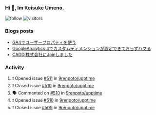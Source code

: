 ### Hi 👋, Im Keisuke Umeno.

<!--
**9renpoto/9renpoto** is a ✨ _special_ ✨ repository because its `README.md` (this file) appears on your GitHub profile.

Here are some ideas to get you started:

- 🔭 I’m currently working on ...
- 🌱 I’m currently learning ...
- 👯 I’m looking to collaborate on ...
- 🤔 I’m looking for help with ...
- 💬 Ask me about ...
- 📫 How to reach me: ...
- 😄 Pronouns: ...
- ⚡ Fun fact: ...
-->

![follow](https://img.shields.io/github/followers/9renpoto?label=Follow&style=social)
![visitors](https://komarev.com/ghpvc/?username=9renpoto&label=Profile%20views&color=0e75b6&style=flat)

### Blogs posts

<!-- BLOG-POST-LIST:START -->
- [GA4でユーザープロパティを使う](https://9renpoto.dev/2021/02/21/google-analytics-4-user-properties/)
- [GoogleAnalytics 4でカスタムディメンションが設定できておらずハマる](https://9renpoto.dev/2021/02/13/google-analytics-4/)
- [CADDi株式会社にJoinしました](https://9renpoto.dev/2020/12/05/join/)
<!-- BLOG-POST-LIST:END -->

### Activity

<!--START_SECTION:activity-->
1. ❗️ Opened issue [#511](https://github.com/9renpoto/upptime/issues/511) in [9renpoto/upptime](https://github.com/9renpoto/upptime)
2. ❗️ Closed issue [#510](https://github.com/9renpoto/upptime/issues/510) in [9renpoto/upptime](https://github.com/9renpoto/upptime)
3. 🗣 Commented on [#510](https://github.com/9renpoto/upptime/issues/510) in [9renpoto/upptime](https://github.com/9renpoto/upptime)
4. ❗️ Opened issue [#510](https://github.com/9renpoto/upptime/issues/510) in [9renpoto/upptime](https://github.com/9renpoto/upptime)
5. ❗️ Closed issue [#509](https://github.com/9renpoto/upptime/issues/509) in [9renpoto/upptime](https://github.com/9renpoto/upptime)
<!--END_SECTION:activity-->

<!--START_SECTION:waka-->
<!--END_SECTION:waka-->
